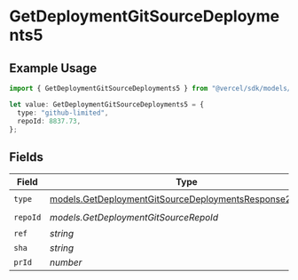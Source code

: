 # GetDeploymentGitSourceDeployments5

## Example Usage

```typescript
import { GetDeploymentGitSourceDeployments5 } from "@vercel/sdk/models/getdeploymentop.js";

let value: GetDeploymentGitSourceDeployments5 = {
  type: "github-limited",
  repoId: 8837.73,
};
```

## Fields

| Field                                                                                                                    | Type                                                                                                                     | Required                                                                                                                 | Description                                                                                                              |
| ------------------------------------------------------------------------------------------------------------------------ | ------------------------------------------------------------------------------------------------------------------------ | ------------------------------------------------------------------------------------------------------------------------ | ------------------------------------------------------------------------------------------------------------------------ |
| `type`                                                                                                                   | [models.GetDeploymentGitSourceDeploymentsResponse200Type](../models/getdeploymentgitsourcedeploymentsresponse200type.md) | :heavy_check_mark:                                                                                                       | N/A                                                                                                                      |
| `repoId`                                                                                                                 | *models.GetDeploymentGitSourceRepoId*                                                                                    | :heavy_check_mark:                                                                                                       | N/A                                                                                                                      |
| `ref`                                                                                                                    | *string*                                                                                                                 | :heavy_minus_sign:                                                                                                       | N/A                                                                                                                      |
| `sha`                                                                                                                    | *string*                                                                                                                 | :heavy_minus_sign:                                                                                                       | N/A                                                                                                                      |
| `prId`                                                                                                                   | *number*                                                                                                                 | :heavy_minus_sign:                                                                                                       | N/A                                                                                                                      |